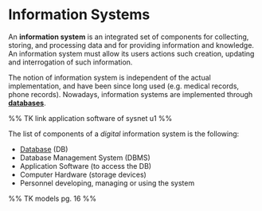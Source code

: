 # Information Systems

An **information system** is an integrated set of components for collecting, storing, and processing data and for providing information and knowledge. An information system must allow its users actions such creation, updating and interrogation of such information.

The notion of information system is independent of the actual implementation, and have been since long used (e.g. medical records, phone records). Nowadays, information systems are implemented through [**databases**](/Data%20Management%20and%20Analysis/Unit%201/Database/Databases.md).

%% TK link application software of sysnet u1 %%

The list of components of a *digital* information system is the following:
- [Database](/Data%20Management%20and%20Analysis/Unit%201/Database/Databases.md) (DB)
- Database Management System (DBMS)
- Application Software (to access the DB)
- Computer Hardware (storage devices)
- Personnel developing, managing or using the system

%% TK models pg. 16 %%
